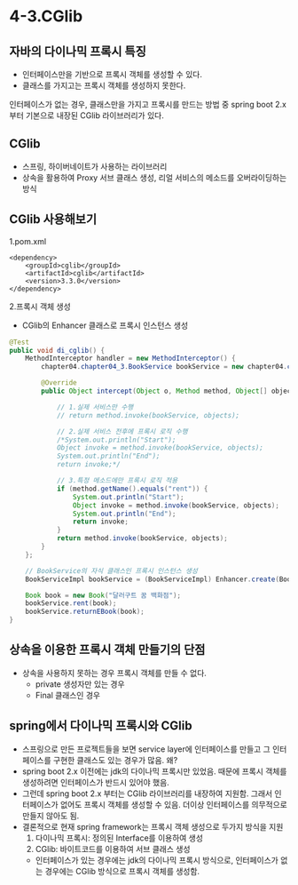 # 4-3.CGlib

## 자바의 다이나믹 프록시 특징

- 인터페이스만을 기반으로 프록시 객체를 생성할 수 있다.
- 클래스를 가지고는 프록시 객체를 생성하지 못한다.

인터페이스가 없는 경우, 클래스만을 가지고 프록시를 만드는 방법 중 spring boot 2.x 부터 기본으로 내장된 CGlib 라이브러리가 있다.

## CGlib

- 스프링, 하이버네이트가 사용하는 라이브러리
- 상속을 활용하여 Proxy 서브 클래스 생성, 리얼 서비스의 메소드를 오버라이딩하는 방식

## CGlib 사용해보기

1.pom.xml

```
<dependency>
    <groupId>cglib</groupId>
    <artifactId>cglib</artifactId>
    <version>3.3.0</version>
</dependency>
```

2.프록시 객체 생성

- CGlib의 Enhancer 클래스로 프록시 인스턴스 생성

```java
@Test
public void di_cglib() {
    MethodInterceptor handler = new MethodInterceptor() {
        chapter04.chapter04_3.BookService bookService = new chapter04.chapter04_3.BookService();

        @Override
        public Object intercept(Object o, Method method, Object[] objects, MethodProxy methodProxy) throws InvocationTargetException, IllegalAccessException {

            // 1.실제 서비스만 수행
            // return method.invoke(bookService, objects);

            // 2.실제 서비스 전후에 프록시 로직 수행
            /*System.out.println("Start");
            Object invoke = method.invoke(bookService, objects);
            System.out.println("End");
            return invoke;*/

            // 3.특정 메소드에만 프록시 로직 적용
            if (method.getName().equals("rent")) {
                System.out.println("Start");
                Object invoke = method.invoke(bookService, objects);
                System.out.println("End");
                return invoke;
            }
            return method.invoke(bookService, objects);
        }
    };

    // BookService의 자식 클래스인 프록시 인스턴스 생성
    BookServiceImpl bookService = (BookServiceImpl) Enhancer.create(BookServiceImpl.class, handler);

    Book book = new Book("달러구트 꿈 백화점");
    bookService.rent(book);
    bookService.returnEBook(book);
}
```

## 상속을 이용한 프록시 객체 만들기의 단점

- 상속을 사용하지 못하는 경우 프록시 객체를 만들 수 없다.
    - private 생성자만 있는 경우
    - Final 클래스인 경우

## spring에서 다이나믹 프록시와 CGlib

- 스프링으로 만든 프로젝트들을 보면 service layer에 인터페이스를 만들고 그 인터페이스를 구현한 클래스도 있는 경우가 많음. 왜?
- spring boot 2.x 이전에는 jdk의 다이나믹 프록시만 있었음. 때문에 프록시 객체를 생성하려면 인터페이스가 반드시 있어야 했음.
- 그런데 spring boot 2.x 부터는 CGlib 라이브러리를 내장하여 지원함. 그래서 인터페이스가 없어도 프록시 객체를 생성할 수 있음. 더이상 인터페이스를 의무적으로 만들지 않아도 됨.
- 결론적으로 현재 spring framework는 프록시 객체 생성으로 두가지 방식을 지원
    1. 다이나믹 프록시: 정의된 Interface를 이용하여 생성
    2. CGlib: 바이트코드를 이용하여 서브 클래스 생성 
    - 인터페이스가 있는 경우에는 jdk의 다이나믹 프록시 방식으로, 인터페이스가 없는 경우에는 CGlib 방식으로 프록시 객체를 생성함.